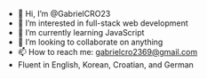 - 👋 Hi, I’m @GabrielCRO23
- 👀 I’m interested in full-stack web development
- 🌱 I’m currently learning JavaScript
- 💞️ I’m looking to collaborate on anything
- 📫 How to reach me: gabrielcro2369@gmail.com
- Fluent in English, Korean, Croatian, and German

<!---
GabrielCRO23/GabrielCRO23 is a ✨ special ✨ repository because its `README.md` (this file) appears on your GitHub profile.
You can click the Preview link to take a look at your changes.
--->

